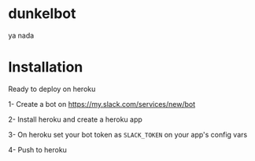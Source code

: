 # dunkelbot
ya nada

# Installation
Ready to deploy on heroku

1- Create a bot on https://my.slack.com/services/new/bot

2- Install heroku and create a heroku app

3- On heroku set your bot token as `SLACK_TOKEN` on your app's config vars

4- Push to heroku
